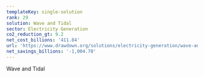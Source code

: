 ```yaml
---
templateKey: single-solution
rank: 29
solution: Wave and Tidal
sector: Electricity Generation
co2_reduction_gt: 9.2
net_cost_billions: '411.84'
url: 'https://www.drawdown.org/solutions/electricity-generation/wave-and-tidal'
net_savings_billions: '-1,004.70'
---
```


Wave and Tidal
